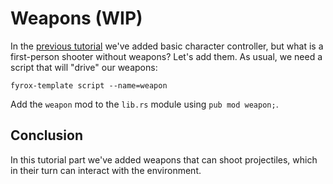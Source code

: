 # Weapons (WIP)

In the [previous tutorial](../tutorial-1/fps-tutorial.md) we've added basic character controller, but what is a 
first-person shooter without weapons? Let's add them. As usual, we need a script that will "drive" our weapons:

```shell
fyrox-template script --name=weapon
```

Add the `weapon` mod to the `lib.rs` module using `pub mod weapon;`.

## Conclusion

In this tutorial part we've added weapons that can shoot projectiles, which in their turn can interact with the 
environment.